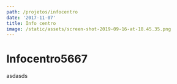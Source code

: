 ```yaml
---
path: /projetos/infocentro
date: '2017-11-07'
title: Info centro
image: /static/assets/screen-shot-2019-09-16-at-18.45.35.png
---
```

# Infocentro5667

asdasds
